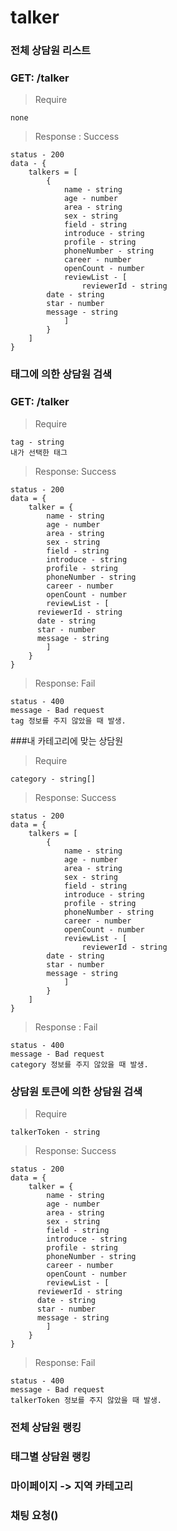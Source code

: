 # talker

### 전체 상담원 리스트

### GET: /talker

> Require

```
none
```

> Response : Success

```
status - 200
data - {
	talkers = [
		{
			name - string
			age - number
			area - string
			sex - string
			field - string
			introduce - string
			profile - string
			phoneNumber - string
			career - number
			openCount - number
			reviewList - [
				reviewerId - string
        date - string
        star - number
        message - string
			]
		}
	]
}
```

### 태그에 의한 상담원 검색

### GET: /talker

> Require

```tag: st
tag - string
내가 선택한 태그
```

> Response: Success

```
status - 200
data = {
	talker = {
		name - string
		age - number
		area - string
		sex - string
		field - string
		introduce - string
		profile - string
		phoneNumber - string
		career - number
		openCount - number
		reviewList - [
      reviewerId - string
      date - string
      star - number
      message - string
		]
	}
}
```

> Response: Fail

```
status - 400
message - Bad request
tag 정보를 주지 않았을 때 발생.
```

###내 카테고리에 맞는 상담원

> Require

```
category - string[]
```

> Response: Success

```
status - 200
data = {
	talkers = [
		{
			name - string
			age - number
			area - string
			sex - string
			field - string
			introduce - string
			profile - string
			phoneNumber - string
			career - number
			openCount - number
			reviewList - [
				reviewerId - string
        date - string
        star - number
        message - string
			]
		}
	]
}
```

> Response : Fail

```
status - 400
message - Bad request
category 정보를 주지 않았을 때 발생.
```

### 상담원 토큰에 의한 상담원 검색

> Require

```
talkerToken - string
```

> Response: Success

```
status - 200
data = {
	talker = {
		name - string
		age - number
		area - string
		sex - string
		field - string
		introduce - string
		profile - string
		phoneNumber - string
		career - number
		openCount - number
		reviewList - [
      reviewerId - string
      date - string
      star - number
      message - string
		]
	}
}
```

> Response: Fail

```
status - 400
message - Bad request
talkerToken 정보를 주지 않았을 때 발생.
```

### 전체 상담원 랭킹

### 태그별 상담원 랭킹

### 마이페이지 -> 지역 카테고리

### 채팅 요청()